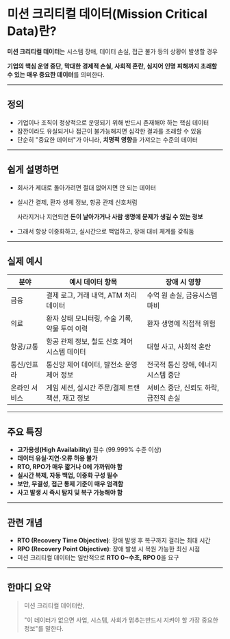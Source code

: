 # 미션 크리티컬 데이터(Mission Critical Data)란?

**미션 크리티컬 데이터**는 시스템 장애, 데이터 손실, 접근 불가 등의 상황이 발생할 경우

**기업의 핵심 운영 중단, 막대한 경제적 손실, 사회적 혼란, 심지어 인명 피해까지 초래할 수 있는 매우 중요한 데이터**를 의미한다.

---

## 정의

- 기업이나 조직이 정상적으로 운영되기 위해 반드시 존재해야 하는 핵심 데이터
- 잠깐이라도 유실되거나 접근이 불가능해지면 심각한 결과를 초래할 수 있음
- 단순히 "중요한 데이터"가 아니라, **치명적 영향**을 가져오는 수준의 데이터

---

## 쉽게 설명하면

- 회사가 제대로 돌아가려면 절대 없어지면 안 되는 데이터
- 실시간 결제, 환자 생체 정보, 항공 관제 신호처럼
    
    사라지거나 지연되면 **돈이 날아가거나 사람 생명에 문제가 생길 수 있는 정보**
    
- 그래서 항상 이중화하고, 실시간으로 백업하고, 장애 대비 체계를 갖춰둠

---

## 실제 예시

| 분야 | 예시 데이터 항목 | 장애 시 영향 |
| --- | --- | --- |
| 금융 | 결제 로그, 거래 내역, ATM 처리 데이터 | 수억 원 손실, 금융시스템 마비 |
| 의료 | 환자 상태 모니터링, 수술 기록, 약물 투여 이력 | 환자 생명에 직접적 위험 |
| 항공/교통 | 항공 관제 정보, 철도 신호 제어 시스템 데이터 | 대형 사고, 사회적 혼란 |
| 통신/인프라 | 통신망 제어 데이터, 발전소 운영 제어 정보 | 전국적 통신 장애, 에너지 시스템 중단 |
| 온라인 서비스 | 게임 세션, 실시간 주문/결제 트랜잭션, 재고 정보 | 서비스 중단, 신뢰도 하락, 금전적 손실 |

---

## 주요 특징

- **고가용성(High Availability)** 필수 (99.999% 수준 이상)
- **데이터 유실·지연·오류 허용 불가**
- **RTO, RPO가 매우 짧거나 0에 가까워야 함**
- **실시간 복제, 자동 백업, 이중화 구성 필수**
- **보안, 무결성, 접근 통제 기준이 매우 엄격함**
- **사고 발생 시 즉시 탐지 및 복구 가능해야 함**

---

## 관련 개념

- **RTO (Recovery Time Objective)**: 장애 발생 후 복구까지 걸리는 최대 시간
- **RPO (Recovery Point Objective)**: 장애 발생 시 복원 가능한 최신 시점
- 미션 크리티컬 데이터는 일반적으로 **RTO 0~수초, RPO 0**을 요구

---

## 한마디 요약

> 미션 크리티컬 데이터란,
> 
> 
> "이 데이터가 없으면 사업, 시스템, 사회가 멈추는반드시 지켜야 할 가장 중요한 정보"를 말한다.
>
